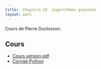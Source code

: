```yaml
---
title:  Chapitre 24  algorithmes gloutons
layout: parc
---
```





Cours de Pierre Duclosson.




## Cours 

* [Cours version pdf](chapitre24/Glouton.pdf)
* [Corrigé Python](chapitre24/glouton.py)